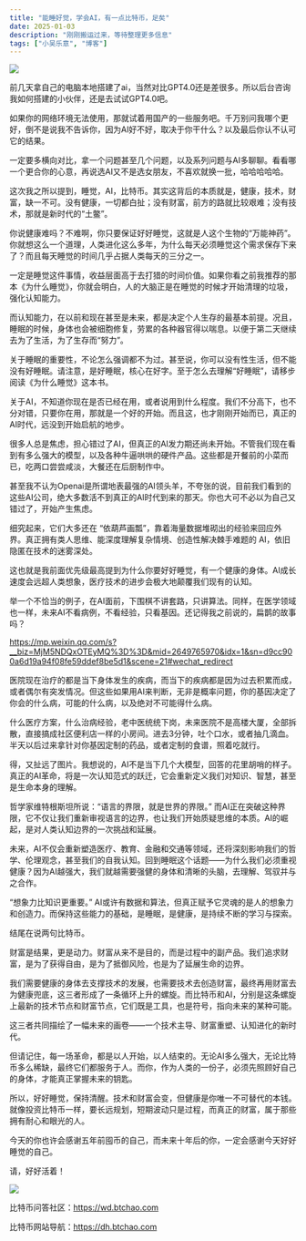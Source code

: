 ```yaml
---
title: "能睡好觉，学会AI，有一点比特币，足矣"
date: 2025-01-03
description: "刚刚搬运过来，等待整理更多信息"
tags: ["小吴乐意", "博客"]
---
```


[![](https://blog.xiaowuleyi.com/content/uploadfile/202501/cb0b1735875184.png)](https://blog.xiaowuleyi.com/content/uploadfile/202501/cb0b1735875184.png)

前几天拿自己的电脑本地搭建了ai，当然对比GPT4.0还是差很多。所以后台咨询我如何搭建的小伙伴，还是去试试GPT4.0吧。

如果你的网络环境无法使用，那就试着用国产的一些服务吧。千万别问我哪个更好，倒不是说我不告诉你，因为AI好不好，取决于你干什么？以及最后你认不认可它的结果。

一定要多横向对比，拿一个问题甚至几个问题，以及系列问题与AI多聊聊。看看哪一个更合你的心意，再说选AI又不是选女朋友，不喜欢就换一批，哈哈哈哈哈。

这次我之所以提到，睡觉，AI，比特币。其实这背后的本质就是，健康，技术，财富，缺一不可。没有健康，一切都白扯；没有财富，前方的路就比较艰难；没有技术，那就是新时代的“土鳖”。

你说健康难吗？不难啊，你只要保证好好睡觉，这就是人这个生物的“万能神药”。你就想这么一个道理，人类进化这么多年，为什么每天必须睡觉这个需求保存下来了？而且每天睡觉的时间几乎占据人类每天的三分之一。

一定是睡觉这件事情，收益层面高于去打猎的时间价值。如果你看之前我推荐的那本《为什么睡觉》，你就会明白，人的大脑正是在睡觉的时候才开始清理的垃圾，强化认知能力。

而认知能力，在以前和现在甚至是未来，都是决定个人生存的最基本前提。况且，睡眠的时候，身体也会被细胞修复，劳累的各种器官得以喘息。以便于第二天继续去为了生活，为了生存而“努力”。

关于睡眠的重要性，不论怎么强调都不为过。甚至说，你可以没有性生活，但不能没有好睡眠。请注意，是好睡眠，核心在好字。至于怎么去理解“好睡眠”，请移步阅读《为什么睡觉》这本书。

关于AI，不知道你现在是否已经在用，或者说用到什么程度。我们不分高下，也不分对错，只要你在用，那就是一个好的开始。而且这，也才刚刚开始而已，真正的AI时代，远没到开始启航的地步。

很多人总是焦虑，担心错过了AI，但真正的AI发力期还尚未开始。不管我们现在看到有多么强大的模型，以及各种牛逼哄哄的硬件产品。这些都是开餐前的小菜而已，吃两口尝尝咸淡，大餐还在后厨制作中。

甚至我不认为Openai是所谓地表最强的AI领头羊，不夸张的说，目前我们看到的这些AI公司，绝大多数活不到真正的AI时代到来的那天。你也大可不必以为自己又错过了，开始产生焦虑。

细究起来，它们大多还在 “依葫芦画瓢”，靠着海量数据堆砌出的经验来回应外界。真正拥有类人思维、能深度理解复杂情境、创造性解决棘手难题的 AI，依旧隐匿在技术的迷雾深处。

这也就是我前面优先级最高提到为什么你要好好睡觉，有一个健康的身体。AI成长速度会远超人类想象，医疗技术的进步会极大地颠覆我们现有的认知。

举一个不恰当的例子，在AI面前，下围棋不讲套路，只讲算法。同样，在医学领域也一样，未来AI不看病例，不看经验，只看基因。还记得我之前说的，扁鹊的故事吗？

https://mp.weixin.qq.com/s?__biz=MjM5NDQxOTEyMQ%3D%3D&mid=2649765970&idx=1&sn=d9cc900a6d19a94f08fe59ddef8be5d1&scene=21#wechat_redirect

医院现在治疗的都是当下身体发生的疾病，而当下的疾病都是因为过去积累而成，或者偶尔有突发情况。但这些如果用AI来判断，无非是概率问题，你的基因决定了你会的什么病，可能的什么病，以及绝对不可能得什么病。

什么医疗方案，什么治病经验，老中医统统下岗，未来医院不是高楼大厦，全部拆散，直接搞成社区便利店一样的小房间。进去3分钟，吐个口水，或者抽几滴血。半天以后过来拿针对你基因定制的药品，或者定制的食谱，照着吃就行。

得，又扯远了图片。我想说的，AI不是当下几个大模型，回答的花里胡哨的样子。真正的AI革命，将是一次认知范式的跃迁，它会重新定义我们对知识、智慧，甚至是生命本身的理解。

哲学家维特根斯坦所说：“语言的界限，就是世界的界限。” 而AI正在突破这种界限，它不仅让我们重新审视语言的边界，也让我们开始质疑思维的本质。AI的崛起，是对人类认知边界的一次挑战和延展。

未来，AI不仅会重新塑造医疗、教育、金融和交通等领域，还将深刻影响我们的哲学、伦理观念，甚至我们的自我认知。回到睡眠这个话题——为什么我们必须重视健康？因为AI越强大，我们就越需要强健的身体和清晰的头脑，去理解、驾驭并与之合作。

“想象力比知识更重要。” AI或许有数据和算法，但真正赋予它灵魂的是人的想象力和创造力。而保持这些能力的基础，是睡眠，是健康，是持续不断的学习与探索。

结尾在说两句比特币。

财富是结果，更是动力。财富从来不是目的，而是过程中的副产品。我们追求财富，是为了获得自由，是为了抵御风险，也是为了延展生命的边界。

我们需要健康的身体去支撑技术的发展，也需要技术去创造财富，最终再用财富去为健康兜底，这三者形成了一条循环上升的螺旋。而比特币和AI，分别是这条螺旋上最新的技术节点和财富节点，它们既是工具，也是符号，指向未来的某种可能。

这三者共同描绘了一幅未来的画卷——一个技术主导、财富重塑、认知进化的新时代。

但请记住，每一场革命，都是以人开始，以人结束的。无论AI多么强大，无论比特币多么稀缺，最终它们都服务于人。而你，作为人类的一份子，必须先照顾好自己的身体，才能真正掌握未来的钥匙。

所以，好好睡觉，保持清醒。技术和财富会变，但健康是你唯一不可替代的本钱。就像投资比特币一样，要长远规划，短期波动只是过程，而真正的财富，属于那些拥有耐心和眼光的人。

今天的你也许会感谢五年前囤币的自己，而未来十年后的你，一定会感谢今天好好睡觉的自己。

请，好好活着！

[![](https://blog.xiaowuleyi.com/content/uploadfile/202501/ed4b1735875173.png)](https://blog.xiaowuleyi.com/content/uploadfile/202501/ed4b1735875173.png)

比特币问答社区：https://wd.btchao.com

比特币网站导航：https://dh.btchao.com
